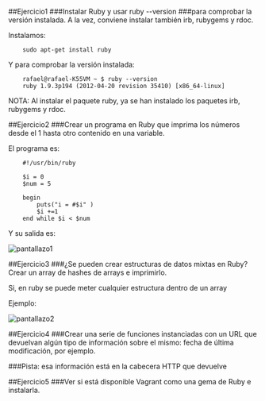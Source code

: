 ##Ejercicio1
###Instalar Ruby y usar
    ruby --version
###para comprobar la versión instalada. A la vez, conviene instalar también irb, rubygems y rdoc.


Instalamos:

        sudo apt-get install ruby
        
Y para comprobar la versión instalada:

        rafael@rafael-K55VM ~ $ ruby --version
        ruby 1.9.3p194 (2012-04-20 revision 35410) [x86_64-linux]
        
NOTA: Al instalar el paquete ruby, ya se han instalado los paquetes irb, rubygems y rdoc.


##Ejercicio2
###Crear un programa en Ruby que imprima los números desde el 1 hasta otro contenido en una variable.

El programa es:
    
        #!/usr/bin/ruby

        $i = 0
        $num = 5
        
        begin
            puts("i = #$i" )
            $i +=1
        end while $i < $num
        
Y su salida es:

![pantallazo1](https://dl.dropbox.com/s/mera0frjialp8re/pantallazo1.png)


##Ejercicio3
###¿Se pueden crear estructuras de datos mixtas en Ruby? Crear un array de hashes de arrays e imprimirlo.

Si, en ruby se puede meter cualquier estructura dentro de un array

Ejemplo:

![pantallazo2](https://dl.dropbox.com/s/1d0p0a3rcuayc2d/pantallazo2.png)


##Ejercicio4
###Crear una serie de funciones instanciadas con un URL que devuelvan algún tipo de información sobre el mismo: fecha de última modificación, por ejemplo. 

###Pista: esa información está en la cabecera HTTP que devuelve



##Ejercicio5
###Ver si está disponible Vagrant como una gema de Ruby e instalarla.
